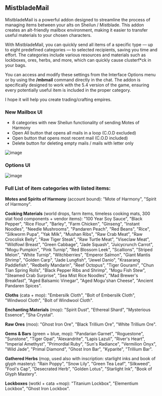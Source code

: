 ## MistbladeMail

MistbladeMail is a powerful addon designed to streamline the process of managing items between your alts on Sheilun / Mistblade. This addon creates an alt-friendly mailbox environment, making it easier to transfer useful materials to your chosen characters.

With MistbladeMail, you can quickly send all items of a specific type — up to eight predefined categories — to selected recipients, saving you time and effort. The categories include various resources and materials such as lockboxes, ores, herbs, and more, which can quickly cause clusterf*ck in your bags.

You can access and modify these settings from the Interface Options menu or by using the **/mbmail** command directly in the chat. The addon is specifically designed to work with the 5.4 version of the game, ensuring every potentially useful item is included in the proper category.

I hope it will help you create trading/crafting empires.



### New Mailbox UI 


* 8 categories with new Sheilun functionality of sending Motes of Harmony
* Open All button that opens all mails in a loop (C.O.D excluded)
* Open button that opens most recent mail (C.O.D included)
* Delete button for deleting empty mails / mails with letter only


![image](https://github.com/user-attachments/assets/eb890e86-77b4-4753-9611-e299d77dad4a)


### Options UI

![image](https://github.com/user-attachments/assets/d62c9844-134c-4313-b9ab-c2ad9374279e)

### Full List of item categories with listed items:


**Motes and Spirits of Harmony** (account bound): "Mote of Harmony", "Spirit of Harmony".


**Cooking Materials** (world drops, farm items, timeless cooking mats, 300 stat food components + vendor items): "100 Year Soy Sauce", "Black Pepper", "Rice Flour", "Barley", "Farm Chicken", "Ginseng", "Instant Noodles", "Needle Mushrooms", "Pandaren Peach", "Red Beans", "Rice", "Silkworm Pupa", "Yak Milk", "Mushan Ribs", "Raw Crab Meat", "Raw Crocolisk Belly", "Raw Tiger Steak", "Raw Turtle Meat", "Viseclaw Meat", "Wildfowl Breast", "Green Cabbage", "Jade Squash", "Juicycrunch Carrot", "Mogu Pumpkin", "Pink Turnip", "Red Blossom Leek", "Scallions", "Striped Melon", "White Turnip", "Witchberries", "Emperor Salmon", "Giant Mantis Shrimp", "Golden Carp", "Jade Lungfish", "Jewel Danio", "Krasarang Paddlefish", "Redbelly Mandarin", "Reef Octopus", "Tiger Gourami", "Chun Tian Spring Rolls", "Black Pepper Ribs and Shrimp", "Mogu Fish Stew", "Steamed Crab Surprise", "Sea Mist Rice Noodles", "Mad Brewer's Breakfast", "Aged Balsamic Vinegar", "Aged Mogu'shan Cheese", "Ancient Pandaren Spices".


**Cloths** (cata + mop): "Embersilk Cloth", "Bolt of Embersilk Cloth", "Windwool Cloth", "Bolt of Windwool Cloth".


**Enchanting Materials** (mop): "Spirit Dust", "Ethereal Shard", "Mysterious Essence", "Sha Crystal".


**Raw Ores** (moo): "Ghost Iron Ore", "Black Trillium Ore", "White Trillium Ore".


**Gems & Bars** (green + blue, mop): "Pandarian Garnet", "Roguestone", "Sunstone", "Tiger Opal", "Alexandrite", "Lapis Lazuli", "River's Heart", "Imperial Amethyst", "Primordial Ruby", "Sun's Radiance", "Vermilion Onyx", "Wild Jade", "Primal Diamond", "Ghost Iron Bar", "Kyparite", "Trillium Bar".


**Gathered Herbs** (mop, used also with inscription: starlight inks and book of glyph mastery): "Rain Poppy", "Snow Lily", "Green Tea Leaf", "Silkweed", "Fool's Cap", "Desecrated Herb", "Golden Lotus", "Starlight Ink", "Book of Glyph Mastery".


**Lockboxes** (wotkl + cata  +mop): "Titanium Lockbox", "Elementium Lockbox", "Ghost Iron Lockbox".




